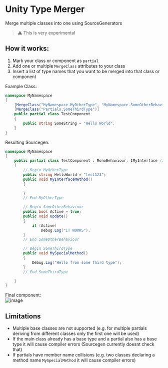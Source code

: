 # Unity Type Merger

Merge multiple classes into one using SourceGenerators

> ⚠ This is very experimental

## How it works:

1) Mark your class or component as `partial`
2) Add one or multiple `MergeClass` attributes to your class
3) Insert a list of type names that you want to be merged into that class or component 


Example Class:
```csharp
namespace MyNamespace
{
	[MergeClass("MyNamespace.MyOtherType", "MyNamespace.SomeOtherBehaviour")]
	[MergeClass("Partials.SomeThirdType")]
	public partial class TestComponent
	{
		public string SomeString = "Hello World";
	}
}

```

Resulting Sourcegen:
```csharp
namespace MyNamespace
{
	public partial class TestComponent : MonoBehaviour, IMyInterface // ScriptableObject
	{
		// Begin MyOtherType
		public string HelloWorld = "test123";
		public void MyInterfaceMethod()
		{
			
		}
		// End MyOtherType

		// Begin SomeOtherBehaviour
		public bool Active = true;
		public void Update()
		{
			if (Active)
				Debug.Log("IT WORKS");
		}
		// End SomeOtherBehaviour

		// Begin SomeThirdType
		public void MySpecialMethod()
		{
			Debug.Log("Hello from some third type");
		}
		// End SomeThirdType

	}
}
```

Final component:  
![image](https://user-images.githubusercontent.com/5083203/226190153-589ec52c-6ba7-4693-9c1f-5204c03b87a7.png)


## Limitations
- Multiple base classes are not supported (e.g. for multiple partials deriving from different classes only the first one will be used)
- If the main class already has a base type and a partial also has a base type it will cause compiler errors (Sourcegen currently doesnt check that)
- If partials have member name collisions (e.g. two classes declaring a method name `MySpecialMethod` it will cause compiler errors)
